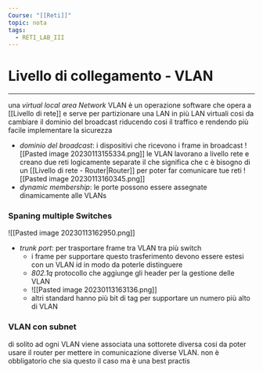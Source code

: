```yaml
---
Course: "[[Reti]]"
topic: nota
tags:
  - RETI_LAB_III
---
```


# Livello di collegamento - VLAN
---
una _virtual local area Network_ VLAN è un operazione software che opera a [[Livello di rete]] e serve per partizionare una LAN in più LAN virtuali cosi da cambiare il dominio del broadcast riducendo cosi il traffico e rendendo più facile implementare la sicurezza    
- _dominio del broadcast_: i dispositivi che ricevono i frame in broadcast 
![[Pasted image 20230113155334.png]]
le VLAN lavorano a livello rete e creano due reti logicamente separate il che significa che c è bisogno di un [[Livello di rete - Router|Router]] per poter far comunicare tue reti
![[Pasted image 20230113160345.png]]
- _dynamic membership_: le porte possono essere assegnate dinamicamente alle VLANs

### Spaning multiple Switches
![[Pasted image 20230113162950.png]]
- _trunk port_: per trasportare frame tra VLAN tra più switch
	- i frame per supportare questo trasferimento devono essere estesi con un VLAN id in modo da poterle distinguere
	- _802.1q_ protocollo che aggiunge gli header per la gestione delle VLAN
	- ![[Pasted image 20230113163136.png]]
	- altri standard hanno più bit di tag per supportare un numero più alto di VLAN


### VLAN con subnet
di solito ad ogni VLAN viene associata una sottorete diversa cosi da poter usare il router per mettere in comunicazione diverse VLAN. non è obbligatorio che sia questo il caso ma è una best practis
